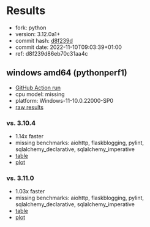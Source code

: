 # Results

- fork: python
- version: 3.12.0a1+
- commit hash: [d8f239d](https://github.com/python/cpython/commit/d8f239d)
- commit date: 2022-11-10T09:03:39+01:00
- ref: d8f239d86eb70c31aa4c

## windows amd64 (pythonperf1)

- [GitHub Action run](https://github.com/faster-cpython/benchmarking/actions/runs/4610015131)
- cpu model: missing
- platform: Windows-11-10.0.22000-SP0
- [raw results](bm-20221110-pythonperf1-amd64-python-d8f239d86eb70c31aa4c-3.12.0a1%2B-d8f239d.json)

### vs. 3.10.4

- 1.14x faster
- missing benchmarks: aiohttp, flaskblogging, pylint, sqlalchemy_declarative, sqlalchemy_imperative
- [table](bm-20221110-pythonperf1-amd64-python-d8f239d86eb70c31aa4c-3.12.0a1%2B-d8f239d-vs-3.10.4.md)
- [plot](bm-20221110-pythonperf1-amd64-python-d8f239d86eb70c31aa4c-3.12.0a1%2B-d8f239d-vs-3.10.4.png)

### vs. 3.11.0

- 1.03x faster
- missing benchmarks: aiohttp, flaskblogging, pylint, sqlalchemy_declarative, sqlalchemy_imperative
- [table](bm-20221110-pythonperf1-amd64-python-d8f239d86eb70c31aa4c-3.12.0a1%2B-d8f239d-vs-3.11.0.md)
- [plot](bm-20221110-pythonperf1-amd64-python-d8f239d86eb70c31aa4c-3.12.0a1%2B-d8f239d-vs-3.11.0.png)

